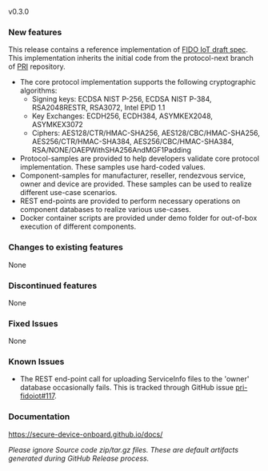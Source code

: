 v0.3.0

### New features

This release contains a reference implementation of [FIDO IoT draft spec](https://fidoalliance.org/specs/fidoiot/FIDO-IoT-spec-v1.0-wd-20200730.html). This implementation inherits the initial code from the protocol-next branch of [PRI](https://github.com/secure-device-onboard/pri) repository.

* The core protocol implementation supports the following cryptographic algorithms:
  * Signing keys: ECDSA NIST P-256, ECDSA NIST P-384, RSA2048RESTR, RSA3072, Intel EPID 1.1
  * Key Exchanges: ECDH256, ECDH384, ASYMKEX2048, ASYMKEX3072
  * Ciphers: AES128/CTR/HMAC-SHA256, AES128/CBC/HMAC-SHA256, AES256/CTR/HMAC-SHA384, AES256/CBC/HMAC-SHA384, RSA/NONE/OAEPWithSHA256AndMGF1Padding
* Protocol-samples are provided to help developers validate core protocol implementation. These samples use hard-coded values.
* Component-samples for manufacturer, reseller, rendezvous service, owner and device are provided. These samples can be used to realize different use-case scenarios.
* REST end-points are provided to perform necessary operations on component databases to realize various use-cases.
* Docker container scripts are provided under demo folder for out-of-box execution of different components.

### Changes to existing features

None  

### Discontinued features

None  

### Fixed Issues

None  

### Known Issues

* The REST end-point call for uploading ServiceInfo files to the 'owner' database occasionally fails. This is tracked through GitHub issue [pri-fidoiot#117](https://github.com/secure-device-onboard/pri-fidoiot/issues/117).

### Documentation

https://secure-device-onboard.github.io/docs/  

*Please ignore Source code zip/tar.gz files. These are default artifacts generated during GitHub Release process.*  

